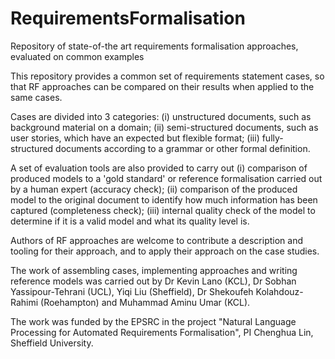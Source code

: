 # RequirementsFormalisation
Repository of state-of-the art requirements formalisation approaches, evaluated on common examples 

This repository provides a common set of requirements statement cases, so that RF approaches can be compared on their results when applied to the same cases. 

Cases are divided into 3 categories: (i) unstructured documents, such as background material on a domain; (ii) semi-structured documents, such as user stories, which have an expected but flexible format; (iii) fully-structured documents according to a grammar or other formal definition.

A set of evaluation tools are also provided to carry out (i) comparison of produced models to a 'gold standard' or reference formalisation carried out by a human expert (accuracy check); (ii) comparison of the produced model to the original document to identify how much information has been captured (completeness check); (iii) internal quality check of the model to determine if it is a valid model and what its quality level is.

Authors of RF approaches are welcome to contribute a description and tooling for their approach, and to apply their approach on the case studies. 

The work of assembling cases, implementing approaches and writing reference models was carried out by Dr Kevin Lano (KCL), Dr Sobhan Yassipour-Tehrani (UCL), Yiqi Liu (Sheffield), Dr Shekoufeh Kolahdouz-Rahimi (Roehampton) and Muhammad Aminu Umar (KCL).

The work was funded by the EPSRC in the project "Natural Language Processing for Automated Requirements Formalisation", PI Chenghua Lin, Sheffield University.
